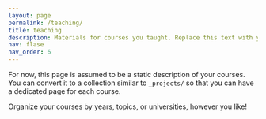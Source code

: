 ```yaml
---
layout: page
permalink: /teaching/
title: teaching
description: Materials for courses you taught. Replace this text with your description.
nav: flase
nav_order: 6
---
```


For now, this page is assumed to be a static description of your courses. You can convert it to a collection similar to `_projects/` so that you can have a dedicated page for each course.

Organize your courses by years, topics, or universities, however you like!
